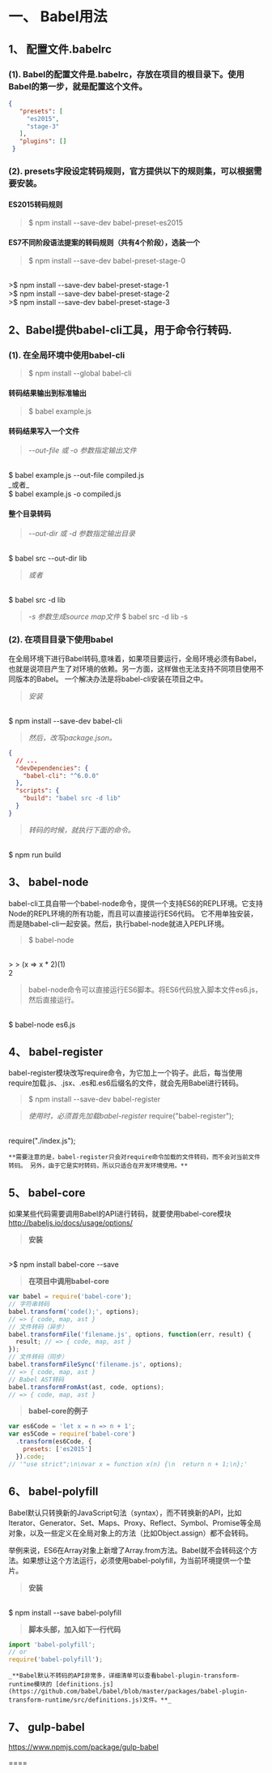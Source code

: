 # 一、 Babel用法
## 1、 配置文件.babelrc
### (1). Babel的配置文件是.babelrc，存放在项目的根目录下。使用Babel的第一步，就是配置这个文件。
>
```json
{
   "presets": [
     "es2015",
     "stage-3"
   ],
   "plugins": []
 }
```

### (2). presets字段设定转码规则，官方提供以下的规则集，可以根据需要安装。
#### ES2015转码规则
>$ npm install --save-dev babel-preset-es2015


#### ES7不同阶段语法提案的转码规则（共有4个阶段），选装一个
>$ npm install --save-dev babel-preset-stage-0 
<br/>
>$ npm install --save-dev babel-preset-stage-1
<br/>
>$ npm install --save-dev babel-preset-stage-2
<br/>
>$ npm install --save-dev babel-preset-stage-3

## 2、Babel提供babel-cli工具，用于命令行转码.
### (1). 在全局环境中使用babel-cli
>$ npm install --global babel-cli

#### 转码结果输出到标准输出
>$ babel example.js

#### 转码结果写入一个文件
>_--out-file 或 -o 参数指定输出文件_
<br/>
$ babel example.js --out-file compiled.js
<br/>
_或者_
<br/>
$ babel example.js -o compiled.js

#### 整个目录转码
>_--out-dir 或 -d 参数指定输出目录_
<br/>
$ babel src --out-dir lib

>_或者_
<br/>
$ babel src -d lib

>_-s 参数生成source map文件_
>$ babel src -d lib -s

### (2). 在项目目录下使用babel
在全局环境下进行Babel转码,意味着，如果项目要运行，全局环境必须有Babel，也就是说项目产生了对环境的依赖。另一方面，这样做也无法支持不同项目使用不同版本的Babel。
一个解决办法是将babel-cli安装在项目之中。

>_安装_
<br/>
$ npm install --save-dev babel-cli

>_然后，改写package.json。_
```json
{
  // ...
  "devDependencies": {
    "babel-cli": "^6.0.0"
  },
  "scripts": {
    "build": "babel src -d lib"
  }
}
```
>_转码的时候，就执行下面的命令。_
<br/>
$ npm run build

## 3、 babel-node
babel-cli工具自带一个babel-node命令，提供一个支持ES6的REPL环境。它支持Node的REPL环境的所有功能，而且可以直接运行ES6代码。
它不用单独安装，而是随babel-cli一起安装。然后，执行babel-node就进入PEPL环境。
>$ babel-node
<br/>
> &gt; (x => x * 2)(1)
<br/>
2

>babel-node命令可以直接运行ES6脚本。将ES6代码放入脚本文件es6.js，然后直接运行。
<br/>
$ babel-node es6.js

## 4、 babel-register
babel-register模块改写require命令，为它加上一个钩子。此后，每当使用require加载.js、.jsx、.es和.es6后缀名的文件，就会先用Babel进行转码。
>$ npm install --save-dev babel-register

>_使用时，必须首先加载babel-register_
require("babel-register");
<br/>
require("./index.js");

`**需要注意的是，babel-register只会对require命令加载的文件转码，而不会对当前文件转码。
另外，由于它是实时转码，所以只适合在开发环境使用。**`

## 5、 babel-core

如果某些代码需要调用Babel的API进行转码，就要使用babel-core模块
<br/>
http://babeljs.io/docs/usage/options/

>**安装**
<br/>
>$ npm install babel-core --save

>**在项目中调用babel-core**
```javascript
var babel = require('babel-core');
// 字符串转码
babel.transform('code();', options);
// => { code, map, ast }
// 文件转码（异步）
babel.transformFile('filename.js', options, function(err, result) {
  result; // => { code, map, ast }
});
// 文件转码（同步）
babel.transformFileSync('filename.js', options);
// => { code, map, ast }
// Babel AST转码
babel.transformFromAst(ast, code, options);
// => { code, map, ast }
```
>**babel-core的例子**
```javascript
var es6Code = 'let x = n => n + 1';
var es5Code = require('babel-core')
  .transform(es6Code, {
    presets: ['es2015']
  }).code;
// '"use strict";\n\nvar x = function x(n) {\n  return n + 1;\n};'
```

## 6、 babel-polyfill
Babel默认只转换新的JavaScript句法（syntax），而不转换新的API，比如Iterator、Generator、Set、Maps、Proxy、Reflect、Symbol、Promise等全局对象，以及一些定义在全局对象上的方法（比如Object.assign）都不会转码。

举例来说，ES6在Array对象上新增了Array.from方法。Babel就不会转码这个方法。如果想让这个方法运行，必须使用babel-polyfill，为当前环境提供一个垫片。

>**安装**
<br/>
$ npm install --save babel-polyfill

>**脚本头部，加入如下一行代码**
```javascript
import 'babel-polyfill';
// or
require('babel-polyfill');
```

`_**Babel默认不转码的API非常多，详细清单可以查看babel-plugin-transform-runtime模块的
[definitions.js](https://github.com/babel/babel/blob/master/packages/babel-plugin-transform-runtime/src/definitions.js)文件。**_`

## 7、 gulp-babel
https://www.npmjs.com/package/gulp-babel

====

